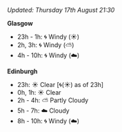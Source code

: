 *Updated: Thursday 17th August 21:30*

**Glasgow**

* 23h - 1h: :cyclone: Windy (:sunny:)
* 2h, 3h: :cyclone: Windy (:partly_sunny:)
* 4h - 10h: :cyclone: Windy (:cloud:)

**Edinburgh**

* 23h: :sunny: Clear [:cyclone:(:sunny:) as of 23h]
* 0h, 1h: :sunny: Clear
* 2h - 4h: :partly_sunny: Partly Cloudy
* 5h - 7h: :cloud: Cloudy
* 8h - 10h: :cyclone: Windy (:cloud:)
